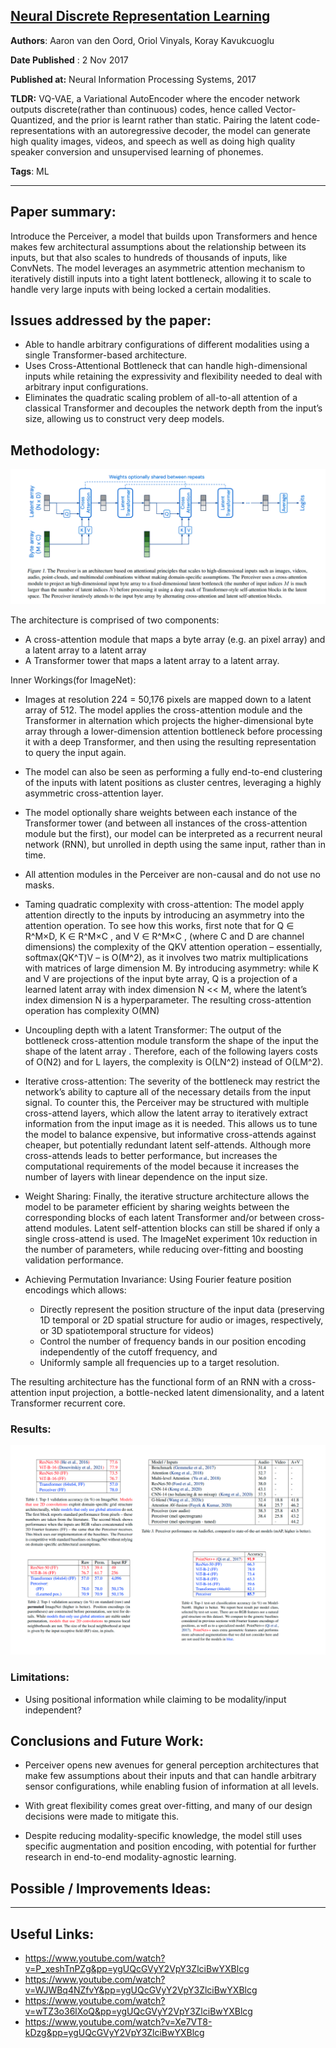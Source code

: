 ## [Neural Discrete Representation Learning](https://arxiv.org/abs/1711.00937)

**Authors**: Aaron van den Oord, Oriol Vinyals, Koray Kavukcuoglu

**Date Published** : 2 Nov 2017

**Published at:**  Neural Information Processing Systems, 2017

**TLDR:**  VQ-VAE, a Variational AutoEncoder where the encoder network outputs discrete(rather than continuous) codes, hence called Vector-Quantized, and the prior is learnt rather than static. Pairing the latent code-representations with an autoregressive decoder, the model can generate high quality images, videos, and speech as well as doing high quality speaker conversion and unsupervised learning of phonemes.

**Tags**: ML

---

## Paper summary:
Introduce the Perceiver, a model that builds upon Transformers and hence makes few architectural assumptions about the relationship between its inputs, but that also scales to hundreds of thousands of inputs, like ConvNets. The model leverages an asymmetric attention mechanism to iteratively distill inputs into a tight latent bottleneck, allowing it to scale to handle very large inputs with being locked a certain modalities.

## Issues addressed by the paper:
- Able to handle arbitrary configurations of different modalities using a single Transformer-based architecture.
- Uses Cross-Attentional Bottleneck that can handle high-dimensional inputs while retaining the expressivity and flexibility needed to deal with arbitrary input configurations.
- Eliminates the quadratic scaling problem of all-to-all attention of a classical Transformer and decouples the network depth from the input’s size, allowing us to construct very deep models.

## Methodology:
![Methodology](./assets/perceiver_methodology.png)

The architecture is comprised of two components:
- A cross-attention module that maps a byte array (e.g. an pixel array) and  a latent array to a latent array
- A Transformer tower that maps a latent array to a latent array.

Inner Workings(for ImageNet):

- Images at resolution 224 = 50,176 pixels are mapped down to a latent array of 512. The model applies the cross-attention module and the Transformer in alternation which projects the higher-dimensional byte array through a lower-dimension attention bottleneck before processing it with a deep Transformer, and then using the resulting representation to query the input again.
- The model can also be seen as performing a fully end-to-end clustering of the inputs with latent positions as cluster centres, leveraging a highly asymmetric cross-attention layer.
- The model optionally share weights between each instance of the
Transformer tower (and between all instances of the cross-attention module but the first), our model can be interpreted
as a recurrent neural network (RNN), but unrolled in depth
using the same input, rather than in time.
- All attention modules in the Perceiver are non-causal and do not use no masks.

- Taming quadratic complexity with cross-attention: The model apply attention directly to the inputs by introducing an asymmetry into the attention operation. To see how this works, first note that for Q ∈ R^M×D, K ∈ R^M×C , and V ∈ R^M×C , (where C and D are channel dimensions) the complexity of the QKV  attention operation – essentially, softmax(QK^T)V – is O(M^2), as it involves two matrix multiplications with matrices of large dimension M. By introducing asymmetry: while K and V are projections of the input byte array, Q is a projection of a learned latent array with index dimension N << M, where the latent’s index dimension N is a hyperparameter. The resulting cross-attention operation has complexity O(MN)

- Uncoupling depth with a latent Transformer: The output of the bottleneck cross-attention module transform the shape of the input the shape of the latent array . Therefore, each of the following layers costs of O(N2) and for L layers, the complexity is O(LN^2) instead of O(LM^2).

- Iterative cross-attention: The severity of the bottleneck may restrict the network’s ability to capture all of the necessary details from the input signal. To counter this, the Perceiver may be structured with multiple cross-attend layers, which allow the latent array to iteratively extract information from the input image as it is needed. This allows us to tune the model to balance expensive, but informative cross-attends against cheaper, but potentially redundant latent self-attends. Although more cross-attends leads to better performance, but increases the computational requirements of the model because it increases the number of layers with linear dependence on the input size.

- Weight Sharing: Finally, the iterative structure architecture allows the model to be parameter efficient by sharing weights between the corresponding blocks of each latent Transformer and/or between cross-attend modules. Latent self-attention blocks can still be shared if only a single cross-attend is used. The ImageNet experiment  10x reduction in the number of parameters, while reducing over-fitting and boosting validation performance.

- Achieving Permutation Invariance: Using Fourier feature position encodings which allows:
    - Directly represent the position structure of the input data (preserving 1D temporal or 2D spatial structure for audio or images, respectively, or 3D spatiotemporal structure for videos)
    - Control the number of frequency bands in our position encoding independently of the cutoff frequency, and
    - Uniformly sample all frequencies up to a target resolution.

The resulting architecture has the functional form of an RNN with a cross-attention
input projection, a bottle-necked latent dimensionality, and a latent Transformer recurrent core.


### Results:
![Comparative Results](./assets/perceiver_result.png)


### Limitations:
- Using positional information while claiming to be modality/input independent?


## Conclusions and Future Work:
- Perceiver opens new avenues for general perception architectures that make few assumptions about their inputs and that can handle arbitrary sensor configurations, while enabling fusion of information at all levels.

- With great flexibility comes great over-fitting, and many of our design decisions were made to mitigate this.

- Despite reducing modality-specific knowledge, the model still uses specific augmentation and position encoding, with potential for further research in end-to-end modality-agnostic learning.

## Possible  / Improvements Ideas:

---

## Useful Links:
- https://www.youtube.com/watch?v=P_xeshTnPZg&pp=ygUQcGVyY2VpY3ZlciBwYXBlcg
- https://www.youtube.com/watch?v=WJWBq4NZfvY&pp=ygUQcGVyY2VpY3ZlciBwYXBlcg
- https://www.youtube.com/watch?v=wTZ3o36lXoQ&pp=ygUQcGVyY2VpY3ZlciBwYXBlcg
- https://www.youtube.com/watch?v=Xe7VT8-kDzg&pp=ygUQcGVyY2VpY3ZlciBwYXBlcg



